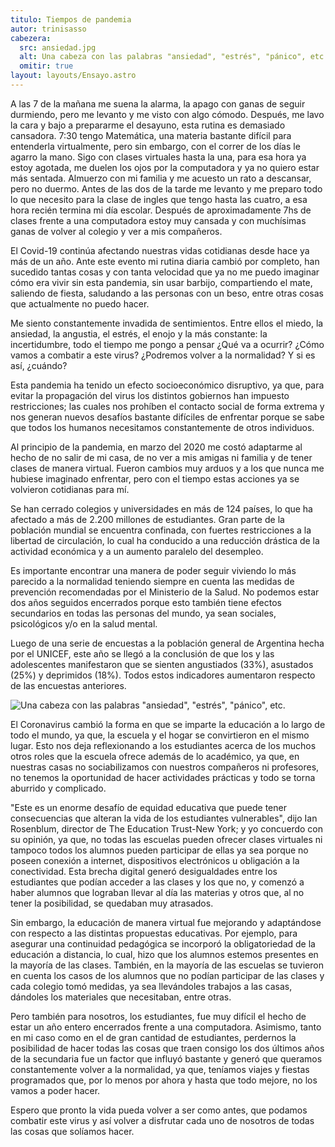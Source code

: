 ```yaml
---
titulo: Tiempos de pandemia
autor: trinisasso
cabezera:
  src: ansiedad.jpg
  alt: Una cabeza con las palabras "ansiedad", "estrés", "pánico", etc.
  omitir: true
layout: layouts/Ensayo.astro
---
```


A las 7 de la mañana me suena la alarma, la apago con ganas de seguir durmiendo, pero me levanto y me visto con algo cómodo. Después, me lavo la cara y bajo a prepararme el desayuno, esta rutina es demasiado cansadora. 7:30 tengo Matemática, una materia bastante difícil para entenderla virtualmente, pero sin embargo, con el correr de los días le agarro la mano. Sigo con clases virtuales hasta la una, para esa hora ya estoy agotada, me duelen los ojos por la computadora y ya no quiero estar más sentada. Almuerzo con mi familia y me acuesto un rato a descansar, pero no duermo. Antes de las dos de la tarde me levanto y me preparo todo lo que necesito para la clase de ingles que tengo hasta las cuatro, a esa hora recién termina mi día escolar. Después de aproximadamente 7hs de clases frente a una computadora estoy muy cansada y con muchísimas ganas de volver al colegio y ver a mis compañeros.

El Covid-19 continúa afectando nuestras vidas cotidianas desde hace ya más de un año. Ante este evento mi rutina diaria cambió por completo, han sucedido tantas cosas y con tanta velocidad que ya no me puedo imaginar cómo era vivir sin esta pandemia, sin usar barbijo, compartiendo el mate, saliendo de fiesta, saludando a las personas con un beso, entre otras cosas que actualmente no puedo hacer.

Me siento constantemente invadida de sentimientos. Entre ellos el miedo, la ansiedad, la angustia, el estrés, el enojo y la más constante: la incertidumbre, todo el tiempo me pongo a pensar ¿Qué va a ocurrir? ¿Cómo vamos a combatir a este virus? ¿Podremos volver a la normalidad? Y si es así, ¿cuándo?

Esta pandemia ha tenido un efecto socioeconómico disruptivo, ya que, para evitar la propagación del virus los distintos gobiernos han impuesto restricciones; las cuales nos prohíben el contacto social de forma extrema y nos generan nuevos desafíos bastante difíciles de enfrentar porque se sabe que todos los humanos necesitamos constantemente de otros individuos.

Al principio de la pandemia, en marzo del 2020 me costó adaptarme al hecho de no salir de mi casa, de no ver a mis amigas ni familia y de tener clases de manera virtual. Fueron cambios muy arduos y a los que nunca me hubiese imaginado enfrentar, pero con el tiempo estas acciones ya se volvieron cotidianas para mí.

Se han cerrado colegios y universidades en más de 124 países, lo que ha afectado a más de 2.200 millones de estudiantes. Gran parte de la población mundial se encuentra confinada, con fuertes restricciones a la libertad de circulación, lo cual ha conducido a una reducción drástica de la actividad económica y a un aumento paralelo del desempleo.

Es importante encontrar una manera de poder seguir viviendo lo más parecido a la normalidad teniendo siempre en cuenta las medidas de prevención recomendadas por el Ministerio de la Salud. No podemos estar dos años seguidos encerrados porque esto también tiene efectos secundarios en todas las personas del mundo, ya sean sociales, psicológicos y/o en la salud mental.

Luego de una serie de encuestas a la población general de Argentina hecha por el UNICEF, este año se llegó a la conclusión de que los y las adolescentes manifestaron que se sienten angustiados (33%), asustados (25%) y deprimidos (18%). Todos estos indicadores aumentaron respecto de las encuestas anteriores.

![Una cabeza con las palabras "ansiedad", "estrés", "pánico", etc.](./ansiedad.jpg)

El Coronavirus cambió la forma en que se imparte la educación a lo largo de todo el mundo, ya que, la escuela y el hogar se convirtieron en el mismo lugar. Esto nos deja reflexionando a los estudiantes acerca de los muchos otros roles que la escuela ofrece además de lo académico, ya que, en nuestras casas no sociabilizamos con nuestros compañeros ni profesores, no tenemos la oportunidad de hacer actividades prácticas y todo se torna aburrido y complicado.

"Este es un enorme desafío de equidad educativa que puede tener consecuencias que alteran la vida de los estudiantes vulnerables", dijo Ian Rosenblum, director de The Education Trust-New York; y yo concuerdo con su opinión, ya que, no todas las escuelas pueden ofrecer clases virtuales ni tampoco todos los alumnos pueden participar de ellas ya sea porque no poseen conexión a internet, dispositivos electrónicos u obligación a la conectividad. Esta brecha digital generó desigualdades entre los estudiantes que podían acceder a las clases y los que no, y comenzó a haber alumnos que lograban llevar al día las materias y otros que, al no tener la posibilidad, se quedaban muy atrasados.

Sin embargo, la educación de manera virtual fue mejorando y adaptándose con respecto a las distintas propuestas educativas. Por ejemplo, para asegurar una continuidad pedagógica se incorporó la obligatoriedad de la educación a distancia, lo cual, hizo que los alumnos estemos presentes en la mayoría de las clases. También, en la mayoría de las escuelas se tuvieron en cuenta los casos de los alumnos que no podían participar de las clases y cada colegio tomó medidas, ya sea llevándoles trabajos a las casas, dándoles los materiales que necesitaban, entre otras.

Pero también para nosotros, los estudiantes, fue muy difícil el hecho de estar un año entero encerrados frente a una computadora. Asimismo, tanto en mi caso como en el de gran cantidad de estudiantes, perdernos la posibilidad de hacer todas las cosas que traen consigo los dos últimos años de la secundaria fue un factor que influyó bastante y generó que queramos constantemente volver a la normalidad, ya que, teníamos viajes y fiestas programados que, por lo menos por ahora y hasta que todo mejore, no los vamos a poder hacer.

Espero que pronto la vida pueda volver a ser como antes, que podamos combatir este virus y así volver a disfrutar cada uno de nosotros de todas las cosas que solíamos hacer.
